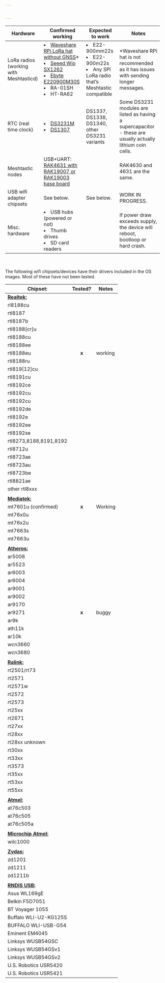 ```yaml
---


---
```



<table>
<thead>
<tr>
<th>Hardware</th>
<th>Confirmed working</th>
<th>Expected to work</th>
<th>Notes</th>
</tr>
</thead>
<tbody>
<tr>
<td>LoRa radios (working with Meshtasticd)</td>
<td><li><a href="https://www.waveshare.com/sx1262-lorawan-hat.htm?sku=22002">Waveshare RPi LoRa hat without GNSS</a>*</li><li><a href="https://www.seeedstudio.com/Wio-SX1262-Wireless-Module-p-5981.html">Seeed Wio SX1262</a></li><li><a href="https://aliexpress.com/item/4000543921245.html">Ebyte E220900M30S</a></li><li>RA-01SH</li><li>HT-RA62</li></td>
<td><li>E22-900mm22s</li><li>E22-900m22s</li><li>Any SPI LoRa radio that’s Meshtastic compatible</li></td>
<td>*Waveshare RPi hat is not recommended as it has issues with sending longer messages.</td>
</tr>
<tr>
<td>RTC (real time clock)</td>
<td><li><a href="https://vi.aliexpress.com/item/1005007143842437.html">DS3231M</a></li><li><a href="https://vi.aliexpress.com/item/1005007143542894.html">DS1307</a></li></td>
<td>DS1337, DS1338, DS1340, other DS3231 variants</td>
<td>Some DS3231 modules are listed as having a supercapacitor - these are usually actually lithium coin cells.</td>
</tr>
<tr>
<td>Meshtastic nodes</td>
<td>USB+UART: <a href="https://store.rakwireless.com/products/wisblock-meshtastic-starter-kit">RAK4631 with RAK19007 or RAK19003 base board</a></td>
<td></td>
<td>RAK4630 and 4631 are the same.</td>
</tr>
<tr>
<td>USB wifi adapter chipsets</td>
<td>See below.</td>
<td>See below.</td>
<td>WORK IN PROGRESS.</td>
</tr>
<tr>
<td>Misc. hardware</td>
<td><li>USB hubs (powered or not)</li><li>Thumb drives</li><li>SD card readers</li></td>
<td></td>
<td>If power draw exceeds supply, the device will reboot, bootloop or hard crash.</td>
</tr>
</tbody>
</table><p><br><br>The following wifi chipsets/devices have their drivers included in the OS images. Most of these have not been tested.</p>

<table>
<thead>
<tr>
<th>Chipset:</th>
<th>Tested?</th>
<th>Notes</th>
</tr>
</thead>
<tbody>
<tr>
<td><strong><u>Realtek:</u></strong></td>
<td></td>
<td></td>
</tr>
<tr>
<td>rl8188cu</td>
<td></td>
<td></td>
</tr>
<tr>
<td>rtl8187</td>
<td></td>
<td></td>
</tr>
<tr>
<td>rtl8187b</td>
<td></td>
<td></td>
</tr>
<tr>
<td>rtl8188[cr]u</td>
<td></td>
<td></td>
</tr>
<tr>
<td>rtl8188cu</td>
<td></td>
<td></td>
</tr>
<tr>
<td>rtl8188ee</td>
<td></td>
<td></td>
</tr>
<tr>
<td>rtl8188eu</td>
<td><center><strong>x</strong></center></td>
<td>working</td>
</tr>
<tr>
<td>rtl8188ru</td>
<td></td>
<td></td>
</tr>
<tr>
<td>rtl819[12]cu</td>
<td></td>
<td></td>
</tr>
<tr>
<td>rtl8191cu</td>
<td></td>
<td></td>
</tr>
<tr>
<td>rtl8192ce</td>
<td></td>
<td></td>
</tr>
<tr>
<td>rtl8192cu</td>
<td></td>
<td></td>
</tr>
<tr>
<td>rtl8192cu</td>
<td></td>
<td></td>
</tr>
<tr>
<td>rtl8192de</td>
<td></td>
<td></td>
</tr>
<tr>
<td>rtl8192e</td>
<td></td>
<td></td>
</tr>
<tr>
<td>rtl8192ee</td>
<td></td>
<td></td>
</tr>
<tr>
<td>rtl8192se</td>
<td></td>
<td></td>
</tr>
<tr>
<td>rtl8273,8188,8191,8192</td>
<td></td>
<td></td>
</tr>
<tr>
<td>rtl8712u</td>
<td></td>
<td></td>
</tr>
<tr>
<td>rtl8723ae</td>
<td></td>
<td></td>
</tr>
<tr>
<td>rtl8723au</td>
<td></td>
<td></td>
</tr>
<tr>
<td>rtl8723be</td>
<td></td>
<td></td>
</tr>
<tr>
<td>rtl8821ae</td>
<td></td>
<td></td>
</tr>
<tr>
<td>other rtl8xxx</td>
<td></td>
<td></td>
</tr>
<tr>
<td></td>
<td></td>
<td></td>
</tr>
<tr>
<td><strong><u>Mediatek:</u></strong></td>
<td></td>
<td></td>
</tr>
<tr>
<td>mt7601u (confirmed)</td>
<td><center><strong>x</strong></center></td>
<td>Working</td>
</tr>
<tr>
<td>mt76x0u</td>
<td></td>
<td></td>
</tr>
<tr>
<td>mt76x2u</td>
<td></td>
<td></td>
</tr>
<tr>
<td>mt7663s</td>
<td></td>
<td></td>
</tr>
<tr>
<td>mt7663u</td>
<td></td>
<td></td>
</tr>
<tr>
<td></td>
<td></td>
<td></td>
</tr>
<tr>
<td><strong><u>Atheros:</u></strong></td>
<td></td>
<td></td>
</tr>
<tr>
<td>ar5008</td>
<td></td>
<td></td>
</tr>
<tr>
<td>ar5523</td>
<td></td>
<td></td>
</tr>
<tr>
<td>ar6003</td>
<td></td>
<td></td>
</tr>
<tr>
<td>ar6004</td>
<td></td>
<td></td>
</tr>
<tr>
<td>ar9001</td>
<td></td>
<td></td>
</tr>
<tr>
<td>ar9002</td>
<td></td>
<td></td>
</tr>
<tr>
<td>ar9170</td>
<td></td>
<td></td>
</tr>
<tr>
<td>ar9271</td>
<td><center><strong>x</strong></center></td>
<td>buggy</td>
</tr>
<tr>
<td>ar9k</td>
<td></td>
<td></td>
</tr>
<tr>
<td>ath11k</td>
<td></td>
<td></td>
</tr>
<tr>
<td>ar10k</td>
<td></td>
<td></td>
</tr>
<tr>
<td>wcn3660</td>
<td></td>
<td></td>
</tr>
<tr>
<td>wcn3680</td>
<td></td>
<td></td>
</tr>
<tr>
<td></td>
<td></td>
<td></td>
</tr>
<tr>
<td><strong><u>Ralink:</u></strong></td>
<td></td>
<td></td>
</tr>
<tr>
<td>rt2501/rt73</td>
<td></td>
<td></td>
</tr>
<tr>
<td>rt2571</td>
<td></td>
<td></td>
</tr>
<tr>
<td>rt2571w</td>
<td></td>
<td></td>
</tr>
<tr>
<td>rt2572</td>
<td></td>
<td></td>
</tr>
<tr>
<td>rt2573</td>
<td></td>
<td></td>
</tr>
<tr>
<td>rt25xx</td>
<td></td>
<td></td>
</tr>
<tr>
<td>rt2671</td>
<td></td>
<td></td>
</tr>
<tr>
<td>rt27xx</td>
<td></td>
<td></td>
</tr>
<tr>
<td>rt28xx</td>
<td></td>
<td></td>
</tr>
<tr>
<td>rt28xx unknown</td>
<td></td>
<td></td>
</tr>
<tr>
<td>rt30xx</td>
<td></td>
<td></td>
</tr>
<tr>
<td>rt33xx</td>
<td></td>
<td></td>
</tr>
<tr>
<td>rt3573</td>
<td></td>
<td></td>
</tr>
<tr>
<td>rt35xx</td>
<td></td>
<td></td>
</tr>
<tr>
<td>rt53xx</td>
<td></td>
<td></td>
</tr>
<tr>
<td>rt55xx</td>
<td></td>
<td></td>
</tr>
<tr>
<td></td>
<td></td>
<td></td>
</tr>
<tr>
<td><strong><u>Atmel:</u></strong></td>
<td></td>
<td></td>
</tr>
<tr>
<td>at76c503</td>
<td></td>
<td></td>
</tr>
<tr>
<td>at76c505</td>
<td></td>
<td></td>
</tr>
<tr>
<td>at76c505a</td>
<td></td>
<td></td>
</tr>
<tr>
<td></td>
<td></td>
<td></td>
</tr>
<tr>
<td><strong><u>Microchip Atmel:</u></strong></td>
<td></td>
<td></td>
</tr>
<tr>
<td>wilc1000</td>
<td></td>
<td></td>
</tr>
<tr>
<td></td>
<td></td>
<td></td>
</tr>
<tr>
<td><strong><u>Zydas:</u></strong></td>
<td></td>
<td></td>
</tr>
<tr>
<td>zd1201</td>
<td></td>
<td></td>
</tr>
<tr>
<td>zd1211</td>
<td></td>
<td></td>
</tr>
<tr>
<td>zd1211b</td>
<td></td>
<td></td>
</tr>
<tr>
<td></td>
<td></td>
<td></td>
</tr>
<tr>
<td><strong><u>RNDIS USB:</u></strong></td>
<td></td>
<td></td>
</tr>
<tr>
<td>Asus WL169gE</td>
<td></td>
<td></td>
</tr>
<tr>
<td>Belkin F5D7051</td>
<td></td>
<td></td>
</tr>
<tr>
<td>BT Voyager 1055</td>
<td></td>
<td></td>
</tr>
<tr>
<td>Buffalo WLI-U2-KG125S</td>
<td></td>
<td></td>
</tr>
<tr>
<td>BUFFALO WLI-USB-G54</td>
<td></td>
<td></td>
</tr>
<tr>
<td>Eminent EM4045</td>
<td></td>
<td></td>
</tr>
<tr>
<td>Linksys WUSB54GSC</td>
<td></td>
<td></td>
</tr>
<tr>
<td>Linksys WUSB54GSv1</td>
<td></td>
<td></td>
</tr>
<tr>
<td>Linksys WUSB54GSv2</td>
<td></td>
<td></td>
</tr>
<tr>
<td>U.S. Robotics USR5420</td>
<td></td>
<td></td>
</tr>
<tr>
<td>U.S. Robotics USR5421</td>
<td></td>
<td></td>
</tr>
</tbody>
</table>
